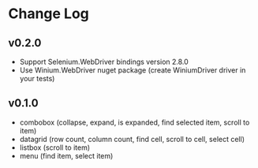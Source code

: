 ﻿# Change Log

<!--## Unreleased-->
## v0.2.0

- Support Selenium.WebDriver bindings version 2.8.0
- Use Winium.WebDriver nuget package (create WiniumDriver driver in your tests)


## v0.1.0

- combobox (collapse, expand, is expanded, find selected item, scroll to item)
- datagrid (row count, column count, find cell, scroll to cell, select cell)
- listbox (scroll to item)
- menu (find item, select item)




